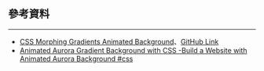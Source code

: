 
## 參考資料
-----

- [CSS Morphing Gradients Animated Background](https://www.youtube.com/watch?v=Ml-B-W91gtw)、[GitHub Link](https://github.com/baunov/gradients-bg)
- [Animated Aurora Gradient Background with CSS -Build a Website with Animated Aurora Background #css](https://www.youtube.com/watch?v=MxpDrULwejY)
